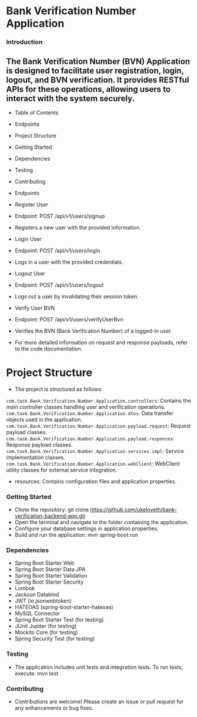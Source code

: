 # Bank Verification Number Application

### Introduction
The Bank Verification Number (BVN) Application is designed to facilitate user registration, login, logout, and BVN verification. It provides RESTful APIs for these operations, allowing users to interact with the system securely.
---
* Table of Contents
* Endpoints
* Project Structure
* Getting Started
* Dependencies
* Testing
* Contributing
* Endpoints
* Register User
* Endpoint: POST /api/v1/users/signup

* Registers a new user with the provided information.

* Login User
* Endpoint: POST /api/v1/users/login

* Logs in a user with the provided credentials.

* Logout User
* Endpoint: POST /api/v1/users/logout

* Logs out a user by invalidating their session token.

* Verify User BVN
* Endpoint: POST /api/v1/users/verifyUserBvn

* Verifies the BVN (Bank Verification Number) of a logged-in user.

* For more detailed information on request and response payloads, refer to the code documentation.

# Project Structure
* The project is structured as follows:

`com.task.Bank.Verification.Number.Application.controllers`: Contains the main controller classes handling user and verification operations.
`com.task.Bank.Verification.Number.Application.dtos`: Data transfer objects used in the application.
`com.task.Bank.Verification.Number.Application.payload.request`: Request payload classes.
`com.task.Bank.Verification.Number.Application.payload.responses`: Response payload classes.
`com.task.Bank.Verification.Number.Application.services.impl`: Service implementation classes.
`com.task.Bank.Verification.Number.Application.webClient`: WebClient utility classes for external service integration.
* resources: Contains configuration files and application properties.

### Getting Started
* Clone the repository: git clone https://github.com/ukeloveth/bank-verification-backend-app.git
* Open the terminal and navigate to the folder containing the application.
* Configure your database settings in application.properties.
* Build and run the application: mvn spring-boot:run

### Dependencies
* Spring Boot Starter Web
* Spring Boot Starter Data JPA
* Spring Boot Starter Validation
* Spring Boot Starter Security
* Lombok
* Jackson Databind
* JWT (io.jsonwebtoken)
* HATEOAS (spring-boot-starter-hateoas)
* MySQL Connector
* Spring Boot Starter Test (for testing)
* JUnit Jupiter (for testing)
* Mockito Core (for testing)
* Spring Security Test (for testing)

### Testing
* The application includes unit tests and integration tests. To run tests, execute: mvn test

### Contributing
* Contributions are welcome! Please create an issue or pull request for any enhancements or bug fixes.
